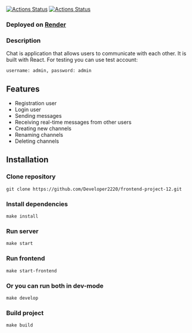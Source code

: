 [![Actions Status](https://github.com/Developer2220/frontend-project-12/actions/workflows/hexlet-check.yml/badge.svg)](https://github.com/Developer2220/frontend-project-12/actions) [![Actions Status](https://github.com/Developer2220/frontend-project-12/actions/workflows/eslint-check.yml/badge.svg)](https://github.com/Developer2220/frontend-project-12/actions)


### Deployed on [Render](https://chat-xnrx.onrender.com/)

### Description

Chat is application that allows users to communicate with each other. It is built with React. 
For testing you can use test account: 
```
username: admin, password: admin
```


## Features

- Registration user
- Login user
- Sending messages
- Receiving real-time messages from other users
- Creating new channels
- Renaming channels
- Deleting channels

## Installation

### Clone repository
```
git clone https://github.com/Developer2220/frontend-project-12.git
```


### Install dependencies
```
make install
```

### Run server
```
make start
```

### Run frontend
```
make start-frontend
```

### Or you can run both in dev-mode
```
make develop
```

### Build project
```
make build
```
